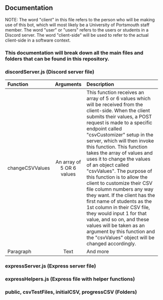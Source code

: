## Documentation

NOTE: The word "client" in this file refers to the person who will be making use of this bot, which will most likely be a University of Portsmouth staff member. The word "user" or "users" refers to the users or students in a Discord server. The word "client-side" will be used to refer to the actual client-side in a software context.

### This documentation will break down all the main files and folders that can be found in this repository.

### discordServer.js (Discord server file)

| Function    | Arguments   | Description   |
| :---        |    :----:   |          :--- |
| changeCSVValues      | An array of 5 OR 6 values       | This function receives an array of 5 or 6 values which will be received from the client-side. When the client submits their values, a POST request is made to a specific endpoint called "csvCustomizer" setup in the server, which will then invoke this function. This function takes the array of values and uses it to change the values of an object called "csvValues". The purpose of this function is to allow the client to customize their CSV file column numbers any way they want. If the client has the first name of students as the 1st column in their CSV file, they would input 1 for that value, and so on, and these values will be taken as an argument by this function and the "csvValues" object will be changed accordingly. |
| Paragraph   | Text        | And more      |

### expressServer.js (Express server file)

### expressHelpers.js (Express file with helper functions)

### public, csvTestFiles, initialCSV, progressCSV (Folders)
